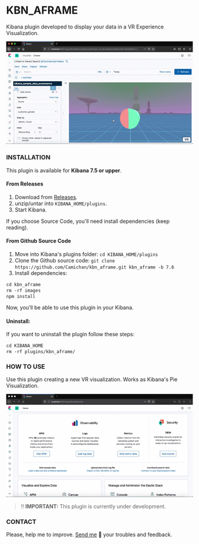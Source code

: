 # KBN_AFRAME
Kibana plugin developed to display your data in a VR Experience Visualization.

![Screenshot](images/kbn_aframe_image.gif)

### INSTALLATION

This plugin is available for **Kibana 7.5 or upper**.

#### From Releases

1. Download from [Releases](https://github.com/Camichan/kbn_aframe/releases "Releases").
2. unzip/untar into `KIBANA_HOME/plugins`.
3. Start Kibana.

If you choose Source Code, you'll need install dependencies (keep reading).

#### From Github Source Code

1. Move into Kibana's plugins folder: `cd KIBANA_HOME/plugins`
2. Clone the Github source code:
`git clone https://github.com/Camichan/kbn_aframe.git kbn_aframe -b 7.6`
3. Install dependencies:
```
cd kbn_aframe
rm -rf images
npm install
```
Now, you’ll be able to use this plugin in your Kibana.

#### Uninstall:
If you want to uninstall the plugin follow these steps:
```
cd KIBANA_HOME
rm -rf plugins/kbn_aframe/
```
### HOW TO USE

Use this plugin creating a new VR visualization. Works as Kibana's Pie Visualization.

![Screenshot](images/how_to_use.gif)

> :bangbang: **IMPORTANT:** This plugin is currently under development.


### CONTACT
Please, help me to improve. [Send me](mailto:camaratomoyo@gmail.com) :e-mail: your troubles and feedback.

